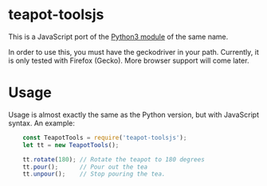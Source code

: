 # teapot-toolsjs
This is a JavaScript port of the [Python3 module](https://github.com/DismissedGuy/teapot-tools) of the same name.

In order to use this, you must have the geckodriver in your path. Currently, it is only tested with Firefox (Gecko). More browser support will come later.

# Usage
Usage is almost exactly the same as the Python version, but with JavaScript syntax.
An example: 

```javascript
    const TeapotTools = require('teapot-toolsjs');
    let tt = new TeapotTools();

    tt.rotate(180); // Rotate the teapot to 180 degrees
    tt.pour();      // Pour out the tea
    tt.unpour();    // Stop pouring the tea.
```

